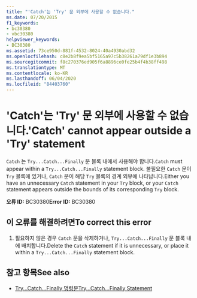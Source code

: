```yaml
---
title: "'Catch'는 'Try' 문 외부에 사용할 수 없습니다."
ms.date: 07/20/2015
f1_keywords:
- bc30380
- vbc30380
helpviewer_keywords:
- BC30380
ms.assetid: 73ce950d-881f-4532-8024-40a4930abd32
ms.openlocfilehash: c8e2b8f9ea5bf5165a97c5b38261a79df1e3b894
ms.sourcegitcommit: f8c270376ed905f6a8896ce0fe25b4f4b38ff498
ms.translationtype: MT
ms.contentlocale: ko-KR
ms.lasthandoff: 06/04/2020
ms.locfileid: "84403760"
---
```

# <a name="catch-cannot-appear-outside-a-try-statement"></a><span data-ttu-id="45a56-102">'Catch'는 'Try' 문 외부에 사용할 수 없습니다.</span><span class="sxs-lookup"><span data-stu-id="45a56-102">'Catch' cannot appear outside a 'Try' statement</span></span>
<span data-ttu-id="45a56-103">`Catch` 는 `Try...Catch...Finally` 문 블록 내에서 사용해야 합니다.</span><span class="sxs-lookup"><span data-stu-id="45a56-103">`Catch` must appear within a `Try...Catch...Finally` statement block.</span></span> <span data-ttu-id="45a56-104">불필요한 `Catch` 문이 `Try` 블록에 있거나, `Catch` 문이 해당 `Try` 블록의 경계 외부에 나타납니다.</span><span class="sxs-lookup"><span data-stu-id="45a56-104">Either you have an unnecessary `Catch` statement in your `Try` block, or your `Catch` statement appears outside the bounds of its corresponding `Try` block.</span></span>  
  
 <span data-ttu-id="45a56-105">**오류 ID:** BC30380</span><span class="sxs-lookup"><span data-stu-id="45a56-105">**Error ID:** BC30380</span></span>  
  
## <a name="to-correct-this-error"></a><span data-ttu-id="45a56-106">이 오류를 해결하려면</span><span class="sxs-lookup"><span data-stu-id="45a56-106">To correct this error</span></span>  
  
1. <span data-ttu-id="45a56-107">필요하지 않은 경우 `Catch` 문을 삭제하거나, `Try...Catch...Finally` 문 블록 내에 배치합니다.</span><span class="sxs-lookup"><span data-stu-id="45a56-107">Delete the `Catch` statement if it is unnecessary, or place it within a `Try...Catch...Finally` statement block.</span></span>  
  
## <a name="see-also"></a><span data-ttu-id="45a56-108">참고 항목</span><span class="sxs-lookup"><span data-stu-id="45a56-108">See also</span></span>

- [<span data-ttu-id="45a56-109">Try...Catch...Finally 명령문</span><span class="sxs-lookup"><span data-stu-id="45a56-109">Try...Catch...Finally Statement</span></span>](../language-reference/statements/try-catch-finally-statement.md)
